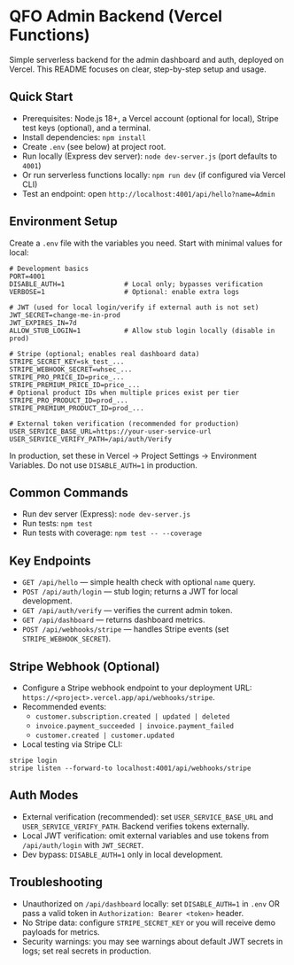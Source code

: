 # QFO Admin Backend (Vercel Functions)

Simple serverless backend for the admin dashboard and auth, deployed on Vercel. This README focuses on clear, step-by-step setup and usage.

## Quick Start

- Prerequisites: Node.js 18+, a Vercel account (optional for local), Stripe test keys (optional), and a terminal.
- Install dependencies: `npm install`
- Create `.env` (see below) at project root.
- Run locally (Express dev server): `node dev-server.js` (port defaults to `4001`)
- Or run serverless functions locally: `npm run dev` (if configured via Vercel CLI)
- Test an endpoint: open `http://localhost:4001/api/hello?name=Admin`

## Environment Setup

Create a `.env` file with the variables you need. Start with minimal values for local:

```
# Development basics
PORT=4001
DISABLE_AUTH=1               # Local only; bypasses verification
VERBOSE=1                    # Optional: enable extra logs

# JWT (used for local login/verify if external auth is not set)
JWT_SECRET=change-me-in-prod
JWT_EXPIRES_IN=7d
ALLOW_STUB_LOGIN=1           # Allow stub login locally (disable in prod)

# Stripe (optional; enables real dashboard data)
STRIPE_SECRET_KEY=sk_test_...
STRIPE_WEBHOOK_SECRET=whsec_...
STRIPE_PRO_PRICE_ID=price_...
STRIPE_PREMIUM_PRICE_ID=price_...
# Optional product IDs when multiple prices exist per tier
STRIPE_PRO_PRODUCT_ID=prod_...
STRIPE_PREMIUM_PRODUCT_ID=prod_...

# External token verification (recommended for production)
USER_SERVICE_BASE_URL=https://your-user-service-url
USER_SERVICE_VERIFY_PATH=/api/auth/Verify
```

In production, set these in Vercel → Project Settings → Environment Variables. Do not use `DISABLE_AUTH=1` in production.

## Common Commands

- Run dev server (Express): `node dev-server.js`
- Run tests: `npm test`
- Run tests with coverage: `npm test -- --coverage`

## Key Endpoints

- `GET /api/hello` — simple health check with optional `name` query.
- `POST /api/auth/login` — stub login; returns a JWT for local development.
- `GET /api/auth/verify` — verifies the current admin token.
- `GET /api/dashboard` — returns dashboard metrics.
- `POST /api/webhooks/stripe` — handles Stripe events (set `STRIPE_WEBHOOK_SECRET`).

## Stripe Webhook (Optional)

- Configure a Stripe webhook endpoint to your deployment URL: `https://<project>.vercel.app/api/webhooks/stripe`.
- Recommended events:
  - `customer.subscription.created | updated | deleted`
  - `invoice.payment_succeeded | invoice.payment_failed`
  - `customer.created | customer.updated`
- Local testing via Stripe CLI:

```
stripe login
stripe listen --forward-to localhost:4001/api/webhooks/stripe
```

## Auth Modes

- External verification (recommended): set `USER_SERVICE_BASE_URL` and `USER_SERVICE_VERIFY_PATH`. Backend verifies tokens externally.
- Local JWT verification: omit external variables and use tokens from `/api/auth/login` with `JWT_SECRET`.
- Dev bypass: `DISABLE_AUTH=1` only in local development.

## Troubleshooting

- Unauthorized on `/api/dashboard` locally: set `DISABLE_AUTH=1` in `.env` OR pass a valid token in `Authorization: Bearer <token>` header.
- No Stripe data: configure `STRIPE_SECRET_KEY` or you will receive demo payloads for metrics.
- Security warnings: you may see warnings about default JWT secrets in logs; set real secrets in production.
